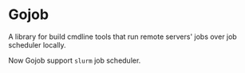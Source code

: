 # Gojob

A library for build cmdline tools that run remote servers' jobs over job scheduler locally.

Now Gojob support `slurm` job scheduler.
